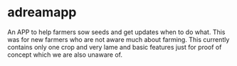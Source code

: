 # adreamapp
An APP to help farmers sow seeds and get updates when to do what. 
This was for new farmers who are not aware much about farming. 
This currently contains only one crop and very lame and basic features just for proof of concept which we are also unaware of.
